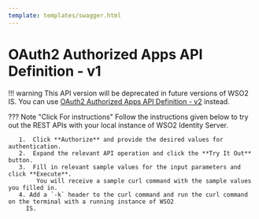 ```yaml
---
template: templates/swagger.html
---
```


# OAuth2 Authorized Apps API Definition - v1

!!! warning
    This API version will be deprecated in future versions of WSO2 IS. 
    You can use [OAuth2 Authorized Apps 
    API Definition - v2](/develop/apis/authorized-apps-v2-rest-api/) instead.

??? Note "Click For instructions"
    Follow the instructions given below to try out the REST APIs with your local instance of WSO2 Identity Server. 
    
       1.  Click **Authorize** and provide the desired values for authentication. 
       2.  Expand the relevant API operation and click the **Try It Out** button.  
       3.  Fill in relevant sample values for the input parameters and click **Execute**. 
            You will receive a sample curl command with the sample values you filled in. 
       4. Add a `-k` header to the curl command and run the curl command on the terminal with a running instance of WSO2
         IS. 
         
<div id="swagger-ui"></div>
<script>
window.onload = function() {
  // Begin Swagger UI call region
  const ui = SwaggerUIBundle({
    url: "https://raw.githubusercontent.com/wso2/identity-api-user/v1.1.17/components/org.wso2.carbon.identity.api.user.authorized.apps/org.wso2.carbon.identity.rest.api.user.authorized.apps.v1/src/main/resources/authorizedApps.yaml",
    dom_id: '#swagger-ui',
    deepLinking: true,
    validatorUrl: null,
    presets: [
      SwaggerUIBundle.presets.apis,
      SwaggerUIStandalonePreset
    ],
    plugins: [
      SwaggerUIBundle.plugins.DownloadUrl
    ],
    layout: "StandaloneLayout"
  })
  // End Swagger UI call region

  window.ui = ui
}
</script>
